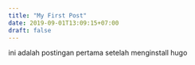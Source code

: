 ```yaml
---
title: "My First Post"
date: 2019-09-01T13:09:15+07:00
draft: false
---
```

ini adalah postingan pertama setelah menginstall hugo
